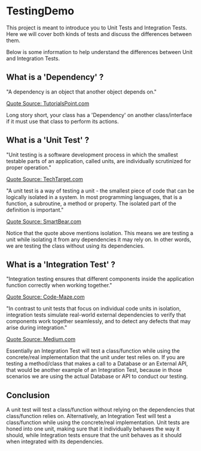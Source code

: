 
# TestingDemo

This project is meant to introduce you to Unit Tests and Integration Tests. Here we will cover both kinds of tests and discuss the differences between them.

Below is some information to help understand the differences between Unit and Integration Tests.

## What is a 'Dependency' ?

"A dependency is an object that another object depends on."

[Quote Source: TutorialsPoint.com](https://www.tutorialspoint.com/explain-dependency-injection-in-chash#:~:text=Explain%20dependency%20injection%20in%20C%23&text=A%20dependency%20is%20an%20object,it%20construct%20the%20objects%20themselves.)

Long story short, your class has a 'Dependency' on another class/interface if it must use that class to perform its actions.

## What is a 'Unit Test' ?

"Unit testing is a software development process in which the smallest testable parts of an application, called units, are individually scrutinized for proper operation."

[Quote Source: TechTarget.com](https://www.techtarget.com/searchsoftwarequality/definition/unit-testing)

"A unit test is a way of testing a unit - the smallest piece of code that can be logically isolated in a system. In most programming languages, that is a function, a subroutine, a method or property. The isolated part of the definition is important."

[Quote Source: SmartBear.com](https://smartbear.com/learn/automated-testing/what-is-unit-testing/)

Notice that the quote above mentions isolation. This means we are testing a unit while isolating it from any dependencies it may rely on. In other words, we are testing the class without using its dependencies.

## What is a 'Integration Test' ?

"Integration testing ensures that different components inside the application function correctly when working together."

[Quote Source: Code-Maze.com](https://code-maze.com/aspnet-core-integration-testing/)

"In contrast to unit tests that focus on individual code units in isolation, integration tests simulate real-world external dependencies to verify that components work together seamlessly, and to detect any defects that may arise during integration."

[Quote Source: Medium.com](https://medium.com/@samuilovas/c-integration-tests-with-code-examples-505c9baaa02f)

Essentially an Integration Test will test a class/function while using the concrete/real implementation that the unit under test relies on. If you are testing a method/class that makes a call to a Database or an External API, that would be another example of an Integration Test, because in those scenarios we are using the actual Database or API to conduct our testing.

## Conclusion

A unit test will test a class/function without relying on the dependencies that class/function relies on. Alternatively, an Integration Test will test a class/function while using the concrete/real implementation. Unit tests are honed into one unit, making sure that it individually behaves the way it should, while Integration tests ensure that the unit behaves as it should when integrated with its dependencies.
